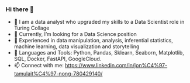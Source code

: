 ### Hi there 👋
- :handshake: I am a data analyst who upgraded my skills to a Data Scientist role in Turing Collage
- 🔭 Currently, I’m looking for a Data Science position
- :rocket: Experienced in data manipulation, analysis, inferential statistics, machine learning, data visualization and storytelling
- :rocket: Languages and Tools: Python, Pandas, Sklearn, Seaborn, Matplotlib, SQL, Docker, FastAPI, GoogleCloud.
- 📫 Connect with me: https://www.linkedin.com/in/jon%C4%97-tamulait%C4%97-nong-780429140/
